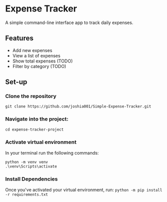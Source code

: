 # Expense Tracker
A simple command-line interface app to track daily expenses. 

## Features
- Add new expenses
- View a list of expenses
- Show total expenses (TODO)
- Filter by category (TODO)

## Set-up
### Clone the repository
```git clone https://github.com/joshia001/Simple-Expense-Tracker.git```
### Navigate into the project:
```cd expense-tracker-project```
### Activate virtual environment
In your terminal run the following commands:

```python -m venv venv```  
```.\venv\Scripts\activate```
### Install Dependencies
Once you've activated your virtual environment, run:
```python -m pip install -r requirements.txt```

